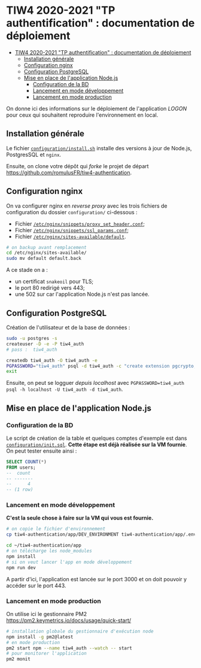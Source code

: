 TIW4 2020-2021 "TP authentification" : documentation de déploiement
===================================================================

<!-- markdownlint-disable MD004-->
- [TIW4 2020-2021 "TP authentification" : documentation de déploiement](#tiw4-2020-2021-tp-authentification--documentation-de-déploiement)
  - [Installation générale](#installation-générale)
  - [Configuration nginx](#configuration-nginx)
  - [Configuration PostgreSQL](#configuration-postgresql)
  - [Mise en place de l'application Node.js](#mise-en-place-de-lapplication-nodejs)
    - [Configuration de la BD](#configuration-de-la-bd)
    - [Lancement en mode développement](#lancement-en-mode-développement)
    - [Lancement en mode production](#lancement-en-mode-production)
<!-- markdownlint-enable MD004-->

On donne ici des informations sur le déploiement de l'application _LOGON_ pour ceux qui souhaitent reproduire l'environnement en local.

Installation générale
---------------------

Le fichier [`configuration/install.sh`](configuration/install.sh) installe des versions à jour de Node.js, PostgresSQL et `nginx`.

Ensuite, on clone votre dépôt qui _forke_ le projet de départ <https://github.com/romulusFR/tiw4-authentication>.

Configuration nginx
-------------------

On va configurer nginx en _reverse proxy_ avec les trois fichiers de configuration du dossier `configuration/` ci-dessous :

- Fichier [`/etc/nginx/snippets/proxy_set_header.conf`](configuration/proxy_set_header.conf);
- Fichier [`/etc/nginx/snippets/ssl_params.conf`](configuration/ssl_params.conf);
- Fichier [`/etc/nginx/sites-available/default`](configuration/default).

```bash
# on backup avant remplacement
cd /etc/nginx/sites-available/
sudo mv default default.back
```

A ce stade on a :

- un certificat `snakeoil` pour TLS;
- le port 80 redirigé vers 443;
- une 502 sur car l'application Node.js n'est pas lancée.

Configuration PostgreSQL
------------------------

Création de l'utilisateur et de la base de données :

```bash
sudo -u postgres -s
createuser -D -e -P tiw4_auth
# pass :  tiw4_auth

createdb tiw4_auth -O tiw4_auth -e
PGPASSWORD="tiw4_auth" psql -d tiw4_auth -c "create extension pgcrypto;"
exit
```

Ensuite, on peut se logguer _depuis localhost_ avec `PGPASSWORD=tiw4_auth psql -h localhost -U tiw4_auth -d tiw4_auth`.

Mise en place de l'application Node.js
--------------------------------------

### Configuration de la BD

Le script de création de la table et quelques comptes d'exemple est dans [`configuration/init.sql`](configuration/init.sql).
**Cette étape est déjà réalisée sur la VM fournie**.
On peut tester ensuite ainsi :

```sql
SELECT COUNT(*)
FROM users;
--  count
-- -------
--      4
-- (1 row)
```

### Lancement en mode développement

**C'est la seule chose à faire sur la VM qui vous est fournie.**

```bash
# on copie le fichier d'environnement
cp tiw4-authentication/app/DEV_ENVIRONMENT tiw4-authentication/app/.env

cd ~/tiw4-authentication/app
# on télécharge les node_modules
npm install
# si on veut lancer l'app en mode développement
npm run dev
```

A partir d'ici, l'application est lancée sur le port 3000 et on doit pouvoir y accéder sur le port 443.

### Lancement en mode production

On utilise ici le gestionnaire PM2 <https://pm2.keymetrics.io/docs/usage/quick-start/>

```bash
# installation globale du gestionnaire d'exécution node
npm install -g pm2@latest
# en mode production
pm2 start npm --name tiw4_auth --watch -- start
# pour monitorer l'application
pm2 monit
```
